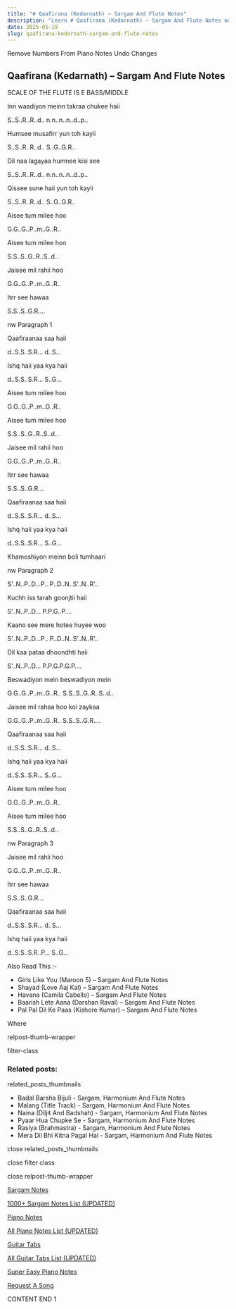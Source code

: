```yaml
---
title: "# Qaafirana (Kedarnath) – Sargam And Flute Notes"
description: "Learn # Qaafirana (Kedarnath) – Sargam And Flute Notes notes, sargam, harmonium notations and flute notes. Easy step-by-step tutorial for beginners."
date: 2025-05-19
slug: qaafirana-kedarnath-sargam-and-flute-notes
---
```


Remove Numbers From Piano Notes
Undo Changes



## Qaafirana (Kedarnath) – Sargam And Flute Notes

SCALE OF THE FLUTE IS E BASS/MIDDLE

Inn waadiyon meinn takraa chukee haii

S..S..R..R..d.. n.n..n..n..d..p..

Humsee musafirr yun toh kayii

S..S..R..R..d.. S..G..G.R..

Dil naa lagayaa humnee kisi see

S..S..R..R..d.. n.n..n..n..d..p..

Qissee sune haii yun toh kayii

S..S..R..R..d.. S..G..G.R..

Aisee tum milee hoo

G.G..G..P..m..G..R..

Aisee tum milee hoo

S.S..S..G..R..S..d..

Jaisee mil rahii hoo

G.G..G..P..m..G..R..

Itrr see hawaa

S.S..S..G.R….

nw Paragraph 1

Qaafiraanaa saa haii

d..S.S..S.R… d..S…

Ishq haii yaa kya haii

d..S.S..S.R… S..G…

Aisee tum milee hoo

G.G..G..P..m..G..R..

Aisee tum milee hoo

S.S..S..G..R..S..d..

Jaisee mil rahii hoo

G.G..G..P..m..G..R..

Itrr see hawaa

S.S..S..G.R…

Qaafiraanaa saa haii

d..S.S..S.R… d..S…

Ishq haii yaa kya haii

d..S.S..S.R… S..G…

Khamoshiyon meinn boli tumhaari

nw Paragraph 2

S’..N..P..D…P.. P..D..N..S’..N..R’..

Kuchh iss tarah goonjtii haii

S’..N..P..D… P.P.G..P….

Kaano see mere hotee huyee woo

S’..N..P..D…P.. P..D..N..S’..N..R’..

Dil kaa pataa dhoondhti haii

S’..N..P..D… P.P.G.P.G.P….

Beswadiyon mein beswadiyon mein

G.G..G..P..m..G..R.. S.S..S..G..R..S..d..

Jaisee mil rahaa hoo koi zaykaa

G.G..G..P..m..G..R.. S.S..S..G.R….

Qaafiraanaa saa haii

d..S.S..S.R… d..S…

Ishq haii yaa kya haii

d..S.S..S.R… S..G…

Aisee tum milee hoo

G.G..G..P..m..G..R..

Aisee tum milee hoo

S.S..S..G..R..S..d..

nw Paragraph 3

Jaisee mil rahii hoo

G.G..G..P..m..G..R..

Itrr see hawaa

S.S..S..G.R…

Qaafiraanaa saa haii

d..S.S..S.R… d..S…

Ishq haii yaa kya haii

d..S.S..S.R..P… S..G…

Also Read This :-



* Girls Like You (Maroon 5) – Sargam And Flute Notes
* Shayad (Love Aaj Kal) – Sargam And Flute Notes
* Havana (Camila Cabello) – Sargam And Flute Notes
* Baarish Lete Aana (Darshan Raval) – Sargam And Flute Notes
* Pal Pal Dil Ke Paas (Kishore Kumar) – Sargam And Flute Notes

Where



relpost-thumb-wrapper

filter-class

### Related posts:

related_posts_thumbnails

* Badal Barsha Bijuli - Sargam, Harmonium And Flute Notes
* Malang (Title Track) - Sargam, Harmonium And Flute Notes
* Naina (Diljit And Badshah) - Sargam, Harmonium And Flute Notes
* Pyaar Hua Chupke Se - Sargam, Harmonium And Flute Notes
* Rasiya (Brahmastra) - Sargam, Harmonium And Flute Notes
* Mera Dil Bhi Kitna Pagal Hai - Sargam, Harmonium And Flute Notes

close related_posts_thumbnails

close filter class

close relpost-thumb-wrapper

[Sargam Notes](https://www.notationsworld.com/sargam-notes.html)

[1000+ Sargam Notes List (UPDATED)](https://www.notationsworld.com/all-songs-list-sargam-notes.html)

[Piano Notes](https://www.notationsworld.com/piano-notes.html)

[All Piano Notes List (UPDATED)](https://www.notationsworld.com/all-songs-list-piano-notes.html)

[Guitar Tabs](https://www.notationsworld.com/guitar-tabs.html)

[All Guitar Tabs List (UPDATED)](https://www.notationsworld.com/all-songs-list-guitar-tabs.html)

[Super Easy Piano Notes](https://studywall.in/)

[Request A Song](https://www.notationsworld.com/request-a-song.html)

CONTENT END 1

